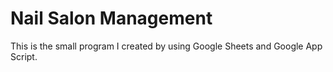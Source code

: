 # Nail Salon Management
This is the small program I created by using Google Sheets and Google App Script. 
